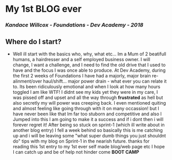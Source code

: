 <!DOCTYPE html>
<html lang="en">
    <HEAD>  
        <meta charset="UTF-8">
        <meta name="viewport" content="width=device-width, initial-scale=1.0">
        <meta http-equiv="X-UA-Compatible" content="ie=edge">
        <title>HTML Template</title></head>
    <body>    
    </body>
</html>

# **My 1st BLOG ever**

### *Kandace Willcox - Foundations - Dev Academy - 2018*

## **Where do I start?**


- Well ill start with the basics who, why, what etc... Im a Mum of 2 beatifull humans, a hairdresser and a self employed business owner. I will change, I want a challenge, and I need to find the old drive that I used to have and the focus I was once able to produce. At Dev Academy, during  the first 2 weeks of Foundations I have had a majorly, major brain re-alinment/over haul/shift... major power drain - what ever you can relate it to. Its been ridiculously emotional and when I look at how many hours toggled I am like WTF! I didnt see my kids yet they were in my care, I was pissed off and upset and all the way through **frustrated** as hell but also secretly my will power was creeping back. I even mentioned quiting and almost feeling like going through with it on many occassion! but I have never been like that Im far too stuborn and competitive and also I Jumped into this I am going to make it a success and if i dont then i will forever regret it! After being so stuck on sprint-1 (which ill write about in another blog entry) I fell a week behind so basically this is me catching up and i will be leaving some "what super dumb things you just shouldnt do" tips with my blog on Sprint-1 in the nearish future. thanks for reading this 1st entry to my 1st ever self made blog/web page etc I hope I can catch up and be of help not hinder come **BOOT CAMP** 
